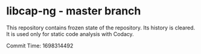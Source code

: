 # libcap-ng - master branch

This repository contains frozen state of the repository.
Its history is cleared. It is used only for static code
analysis with Codacy.

Commit Time: 1698314492